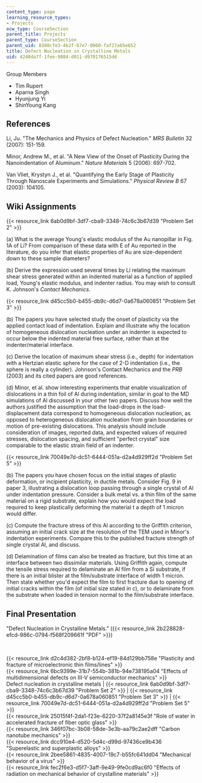 ```yaml
---
content_type: page
learning_resource_types:
- Projects
ocw_type: CourseSection
parent_title: Projects
parent_type: CourseSection
parent_uid: 8388cfe3-4b2f-b7e7-0060-faf27a65e652
title: Defect Nucleation in Crystalline Metals
uid: 4240da7f-1fee-9884-d011-d970176515dd
---
```


Group Members

*   Tim Rupert
*   Aparna Singh
*   Hyunjung Yi
*   ShinYoung Kang

References
----------

Li, Ju. "The Mechanics and Physics of Defect Nucleation." _MRS Bulletin_ 32 (2007): 151-159.

Minor, Andrew M., et al. "A New View of the Onset of Plasticity During the Nanoindentation of Aluminum." _Nature Materials_ 5 (2006): 697-702.

Van Vliet, Krystyn J., et al. "Quantifying the Early Stage of Plasticity Through Nanoscale Experiments and Simulations." _Physical Review B_ 67 (2003): 104105.

Wiki Assignments
----------------

{{< resource_link 6ab0d9bf-3df7-cba9-3348-74c6c3b67d39 "Problem Set 2" >}}

(a) What is the average Young's elastic modulus of the Au nanopillar in Fig. 1A of Li? From comparison of these data with E of Au reported in the literature, do you infer that elastic properties of Au are size-dependent down to these sample diameters?

(b) Derive the expression used several times by Li relating the maximum shear stress generated within an indented material as a function of applied load, Young's elastic modulus, and indenter radius. You may wish to consult K. Johnson's _Contact Mechanics_.

{{< resource_link d45cc5b0-b455-db9c-d6d7-0a678a060851 "Problem Set 3" >}}

(b) The papers you have selected study the onset of plasticity via the applied contact load of indentation. Explain and illustrate why the location of homogeneous dislocation nucleation under an indenter is expected to occur below the indented material free surface, rather than at the indenter/material interface.

(c) Derive the location of maximum shear stress (i.e., depth) for indentation with a Hertzian elastic sphere for the case of 2-D indentation (i.e., the sphere is really a cylinder). Johnson's Contact Mechanics and the _PRB_ (2003) and its cited papers are good references.

(d) Minor, et al. show interesting experiments that enable visualization of dislocations in a thin foil of Al during indentation, similar in goal to the MD simulations of Al discussed in your other two papers. Discuss how well the authors justified the assumption that the load-drops in the load-displacement data correspond to homogeneous dislocation nucleation, as opposed to heterogeneous dislocation nucleation from grain boundaries or motion of pre-existing dislocations. This analysis should include consideration of images, reported data, and expected values of required stresses, dislocation spacing, and sufficient "perfect crystal" size comparable to the elastic strain field of an indenter.

{{< resource_link 70049e7d-dc51-6444-051a-d2a4d929ff2d "Problem Set 5" >}}

(b) The papers you have chosen focus on the initial stages of plastic deformation, or incipient plasticity, in ductile metals. Consider Fig. 9 in paper 3, illustrating a dislocation loop passing through a single crystal of Al under indentation pressure. Consider a bulk metal vs. a thin film of the same material on a rigid substrate, explain how you would expect the load required to keep plastically deforming the material t a depth of 1 micron would differ.

(c) Compute the fracture stress of this Al according to the Griffith criterion, assuming an initial crack size at the resolution of the TEM used in Minor's indentation experiments. Compare this to the published fracture strength of single crystal Al, and discuss.

(d) Delamination of films can also be treated as fracture, but this time at an interface between two dissimilar materials. Using Griffith again, compute the tensile stress required to delaminate an Al film from a Si substrate, if there is an initial blister at the film/substrate interface of width 1 micron. Then state whether you'd expect the film to first fracture due to opening of initial cracks within the film (of initial size stated in c), or to delaminate from the substrate when loaded in tension normal to the film/substrate interface.

Final Presentation
------------------

"Defect Nucleation in Crystalline Metals." ({{< resource_link 2b228828-efcd-986c-0794-f568f209661f "PDF" >}})

  
  
 

{{< resource_link d2c4d382-2bf8-b124-ef19-84d129bb758e "Plasticity and fracture of microelectronic thin films/lines" >}}  
{{< resource_link 6bc9399e-31b7-554b-381b-94e738195a04 "Effects of multidimensional defects on III-V semiconductor mechanics" >}}  
Defect nucleation in crystalline metals | {{< resource_link 6ab0d9bf-3df7-cba9-3348-74c6c3b67d39 "Problem Set 2" >}} | {{< resource_link d45cc5b0-b455-db9c-d6d7-0a678a060851 "Problem Set 3" >}} | {{< resource_link 70049e7d-dc51-6444-051a-d2a4d929ff2d "Problem Set 5" >}}  
{{< resource_link 25015f4f-2da1-f23e-6220-37f2a8145e3f "Role of water in accelerated fracture of fiber optic glass" >}}  
{{< resource_link 346f07bc-3b08-58de-3e3b-aa79c2ae2dff "Carbon nanotube mechanics" >}}  
{{< resource_link dcc910e4-d520-5d4c-d99d-97436ce9b436 "Superelastic and superplastic alloys" >}}  
{{< resource_link 2bee5861-4835-4007-19c7-b55fc641dd04 "Mechanical behavior of a virus" >}}  
{{< resource_link fec2f6e3-d5f7-3aff-9e49-9fe0cd9ac6f0 "Effects of radiation on mechanical behavior of crystalline materials" >}}